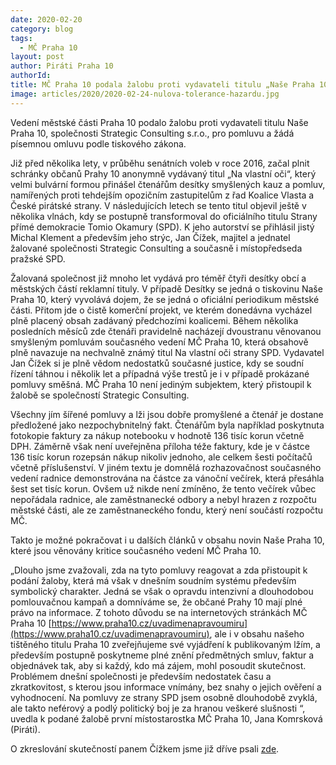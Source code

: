 ```yaml
---
date: 2020-02-20
category: blog
tags: 
  - MČ Praha 10
layout: post
author: Piráti Praha 10
authorId: 
title: MČ Praha 10 podala žalobu proti vydavateli titulu „Naše Praha 10“ pro pomluvu a žádá omluvu
image: articles/2020/2020-02-24-nulova-tolerance-hazardu.jpg
---
```

Vedení městské části Praha 10 podalo žalobu proti vydavateli titulu Naše Praha 10, společnosti Strategic Consulting s.r.o., pro pomluvu a žádá písemnou omluvu podle tiskového zákona.

Již před několika lety, v průběhu senátních voleb v roce 2016, začal plnit schránky občanů Prahy 10 anonymně vydávaný titul „Na vlastní oči“, který velmi bulvární formou přinášel čtenářům desítky smyšlených kauz a pomluv, namířených proti tehdejším opozičním zastupitelům z řad Koalice Vlasta a České pirátské strany. V následujících letech se tento titul objevil ještě v několika vlnách, kdy se postupně transformoval do oficiálního titulu Strany přímé demokracie Tomio Okamury (SPD). K jeho autorství se přihlásil jistý Michal Klement a především jeho strýc, Jan Čížek, majitel a jednatel žalované společnosti Strategic Consulting a současně i místopředseda pražské SPD.

Žalovaná společnost již mnoho let vydává pro téměř čtyři desítky obcí a městských částí reklamní tituly. V případě Desítky se jedná o tiskovinu Naše Praha 10, který vyvolává dojem, že se jedná o oficiální periodikum městské části. Přitom jde o čistě komerční projekt, ve kterém donedávna vycházel plně placený obsah zadávaný předchozími koalicemi. Během několika posledních měsíců zde čtenáři pravidelně nacházejí dvoustranu věnovanou smyšleným pomluvám současného vedení MČ Praha 10, která obsahově plně navazuje na nechvalně známý titul Na vlastní oči strany SPD. Vydavatel Jan Čížek si je plně vědom nedostatků současné justice, kdy se soudní řízení táhnou i několik let a případná výše trestů je i v případě prokázané pomluvy směšná. MČ Praha 10 není jediným subjektem, který přistoupil k žalobě se společností Strategic Consulting.

Všechny jím šířené pomluvy a lži jsou dobře promyšlené a čtenář je dostane předložené jako nezpochybnitelný fakt. Čtenářům byla například poskytnuta fotokopie faktury za nákup notebooku v hodnotě 136 tisíc korun včetně DPH. Záměrně však není uveřejněna příloha téže faktury, kde je v částce 136 tisíc korun rozepsán nákup nikoliv jednoho, ale celkem šesti počítačů včetně příslušenství. V jiném textu je domnělá rozhazovačnost současného vedení radnice demonstrována na částce za vánoční večírek, která přesáhla šest set tisíc korun. Ovšem už nikde není zmíněno, že tento večírek vůbec nepořádala radnice, ale zaměstnanecké odbory a nebyl hrazen z rozpočtu městské části, ale ze zaměstnaneckého fondu, který není součástí rozpočtu MČ.

Takto je možné pokračovat i u dalších článků v obsahu novin Naše Praha 10, které jsou věnovány kritice současného vedení MČ Praha 10.

„Dlouho jsme zvažovali, zda na tyto pomluvy reagovat a zda přistoupit k podání žaloby, která má však v dnešním soudním systému především symbolický charakter. Jedná se však o opravdu intenzivní a dlouhodobou pomlouvačnou kampaň a domníváme se, že občané Prahy 10 mají plné právo na informace. Z tohoto důvodu se na internetových stránkách MČ Praha 10 [https://www.praha10.cz/uvadimenapravoumiru](https://www.praha10.cz/uvadimenapravoumiru), ale i v obsahu našeho tištěného titulu Praha 10 zveřejňujeme své vyjádření k publikovaným lžím, a především postupně poskytneme plné znění předmětných smluv, faktur a objednávek tak, aby si každý, kdo má zájem, mohl posoudit skutečnost. Problémem dnešní společnosti je především nedostatek času a zkratkovitost, s kterou jsou informace vnímány, bez snahy o jejich ověření a vyhodnocení. Na pomluvy ze strany SPD jsem osobně dlouhodobě zvyklá, ale takto neférový a podlý politický boj je za hranou veškeré slušnosti “, uvedla k podané žalobě první místostarostka MČ Praha 10, Jana Komrsková (Piráti).

O zkreslování skutečností panem Čížkem jsme již dříve psali [zde](https://pirati10.cz/na-facebooku-se-siri-manipulativni-video-sefa-prazske-kampane-spd-o-koalici-na-praze-10/).
